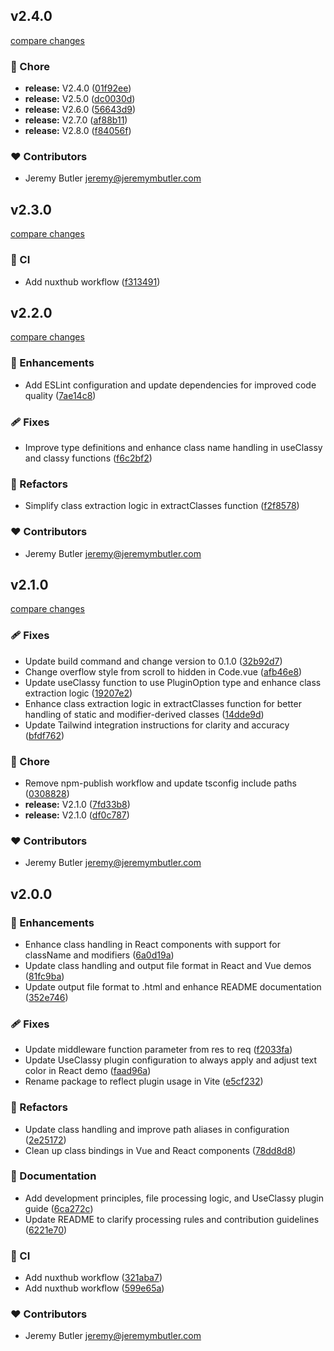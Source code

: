 ## v2.4.0

[compare changes](https://github.com/jrmybtlr/useclassy/compare/v2.3.0...v2.4.0)

### 🏡 Chore

- **release:** V2.4.0 ([01f92ee](https://github.com/jrmybtlr/useclassy/commit/01f92ee))
- **release:** V2.5.0 ([dc0030d](https://github.com/jrmybtlr/useclassy/commit/dc0030d))
- **release:** V2.6.0 ([56643d9](https://github.com/jrmybtlr/useclassy/commit/56643d9))
- **release:** V2.7.0 ([af88b11](https://github.com/jrmybtlr/useclassy/commit/af88b11))
- **release:** V2.8.0 ([f84056f](https://github.com/jrmybtlr/useclassy/commit/f84056f))

### ❤️ Contributors

- Jeremy Butler <jeremy@jeremymbutler.com>

## v2.3.0

[compare changes](https://github.com/jrmybtlr/useclassy/compare/v2.2.0...v2.3.0)

### 🤖 CI

- Add nuxthub workflow ([f313491](https://github.com/jrmybtlr/useclassy/commit/f313491))

## v2.2.0

[compare changes](https://github.com/jrmybtlr/useclassy/compare/v2.1.0...v2.2.0)

### 🚀 Enhancements

- Add ESLint configuration and update dependencies for improved code quality ([7ae14c8](https://github.com/jrmybtlr/useclassy/commit/7ae14c8))

### 🩹 Fixes

- Improve type definitions and enhance class name handling in useClassy and classy functions ([f6c2bf2](https://github.com/jrmybtlr/useclassy/commit/f6c2bf2))

### 💅 Refactors

- Simplify class extraction logic in extractClasses function ([f2f8578](https://github.com/jrmybtlr/useclassy/commit/f2f8578))

### ❤️ Contributors

- Jeremy Butler <jeremy@jeremymbutler.com>

## v2.1.0

[compare changes](https://github.com/jrmybtlr/useclassy/compare/v2.0.0...v2.1.0)

### 🩹 Fixes

- Update build command and change version to 0.1.0 ([32b92d7](https://github.com/jrmybtlr/useclassy/commit/32b92d7))
- Change overflow style from scroll to hidden in Code.vue ([afb46e8](https://github.com/jrmybtlr/useclassy/commit/afb46e8))
- Update useClassy function to use PluginOption type and enhance class extraction logic ([19207e2](https://github.com/jrmybtlr/useclassy/commit/19207e2))
- Enhance class extraction logic in extractClasses function for better handling of static and modifier-derived classes ([14dde9d](https://github.com/jrmybtlr/useclassy/commit/14dde9d))
- Update Tailwind integration instructions for clarity and accuracy ([bfdf762](https://github.com/jrmybtlr/useclassy/commit/bfdf762))

### 🏡 Chore

- Remove npm-publish workflow and update tsconfig include paths ([0308828](https://github.com/jrmybtlr/useclassy/commit/0308828))
- **release:** V2.1.0 ([7fd33b8](https://github.com/jrmybtlr/useclassy/commit/7fd33b8))
- **release:** V2.1.0 ([df0c787](https://github.com/jrmybtlr/useclassy/commit/df0c787))

### ❤️ Contributors

- Jeremy Butler <jeremy@jeremymbutler.com>

## v2.0.0

### 🚀 Enhancements

- Enhance class handling in React components with support for className and modifiers ([6a0d19a](https://github.com/jrmybtlr/useclassy/commit/6a0d19a))
- Update class handling and output file format in React and Vue demos ([81fc9ba](https://github.com/jrmybtlr/useclassy/commit/81fc9ba))
- Update output file format to .html and enhance README documentation ([352e746](https://github.com/jrmybtlr/useclassy/commit/352e746))

### 🩹 Fixes

- Update middleware function parameter from res to req ([f2033fa](https://github.com/jrmybtlr/useclassy/commit/f2033fa))
- Update UseClassy plugin configuration to always apply and adjust text color in React demo ([faad96a](https://github.com/jrmybtlr/useclassy/commit/faad96a))
- Rename package to reflect plugin usage in Vite ([e5cf232](https://github.com/jrmybtlr/useclassy/commit/e5cf232))

### 💅 Refactors

- Update class handling and improve path aliases in configuration ([2e25172](https://github.com/jrmybtlr/useclassy/commit/2e25172))
- Clean up class bindings in Vue and React components ([78dd8d8](https://github.com/jrmybtlr/useclassy/commit/78dd8d8))

### 📖 Documentation

- Add development principles, file processing logic, and UseClassy plugin guide ([6ca272c](https://github.com/jrmybtlr/useclassy/commit/6ca272c))
- Update README to clarify processing rules and contribution guidelines ([6221e70](https://github.com/jrmybtlr/useclassy/commit/6221e70))

### 🤖 CI

- Add nuxthub workflow ([321aba7](https://github.com/jrmybtlr/useclassy/commit/321aba7))
- Add nuxthub workflow ([599e65a](https://github.com/jrmybtlr/useclassy/commit/599e65a))

### ❤️ Contributors

- Jeremy Butler <jeremy@jeremymbutler.com>
